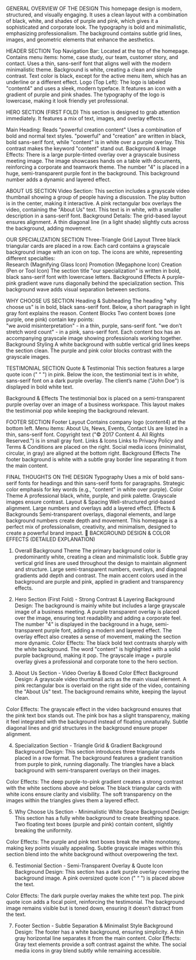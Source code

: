 GENERAL OVERVIEW OF THE DESIGN 
This homepage design is modern, structured, and visually engaging. It uses a clean layout with a combination of black, white, and shades of purple and pink, which gives it a sophisticated and corporate look. The typography is bold and minimalistic, emphasizing professionalism. The background contains subtle grid lines, images, and geometric elements that enhance the aesthetics. 
 
HEADER SECTION 
Top Navigation Bar: 
Located at the top of the homepage. 
Contains menu items: home, case study, our team, customer story, and contact. 
Uses a thin, sans-serif font that aligns well with the modern minimalistic theme. 
Background is white, creating a clean and simple contrast. 
Text color is black, except for the active menu item, which has an underline or a different effect. 
Logo (Top Left): 
The logo is labeled "content4" and uses a sleek, modern typeface. 
It features an icon with a gradient of purple and pink shades. 
The typography of the logo is lowercase, making it look friendly yet professional. 

 
HERO SECTION (FIRST FOLD) 
This section is designed to grab attention immediately. It features a mix of text, images, and overlay effects. 

Main Heading: 
Reads "powerful creation content" 
Uses a combination of bold and normal text styles. 
"powerful" and "creation" are written in black, bold sans-serif font, while "content" is in white over a purple overlay. 
This contrast makes the keyword "content" stand out. 
Background & Image Effects: 
There is a large purple-tinted overlay over a grayscale business meeting image. 
The image showcases hands on a table with documents, reinforcing a corporate and teamwork theme. 
The number "4" is placed in a huge, semi-transparent purple font in the background. 
This background number adds a dynamic and layered effect. 

ABOUT US SECTION 
Video Section: 
This section includes a grayscale video thumbnail showing a group of people having a discussion. 
The play button is in the center, making it interactive. 
A pink rectangular box overlays the video, containing the "About Us" text. 
This text is in white, with a smaller description in a sans-serif font. 
Background Details: 
The grid-based layout ensures alignment. 
A thin diagonal line (in a light shade) slightly cuts across the background, adding movement. 

OUR SPECIALIZATION SECTION 
Three-Triangle Grid Layout 
Three black triangular cards are placed in a row. 
Each card contains a grayscale background image with an icon on top. 
The icons are white, representing different specialties:  
Research (Magnifying Glass Icon) 
Promotion (Megaphone Icon) 
Creation (Pen or Tool Icon) 
The section title "our specialization" is written in bold, black sans-serif font with lowercase letters. 
Background Effects 
A purple-pink gradient wave runs diagonally behind the specialization section. 
This background wave adds visual separation between sections. 

WHY CHOOSE US SECTION 
Heading & Subheading 
The heading "why choose us" is in bold, black sans-serif font. 
Below, a short paragraph in light gray font explains the reason. 
Content Blocks 
Two content boxes (one purple, one pink) contain key points:  
"we avoid misinterpretation" - in a thin, purple, sans-serif font. 
"we don’t stretch word count" - in a pink, sans-serif font. 
Each content box has an accompanying grayscale image showing professionals working together. 
Background Styling 
A white background with subtle vertical grid lines keeps the section clean. 
The purple and pink color blocks contrast with the grayscale images. 

TESTIMONIAL SECTION 
Quote & Testimonial 
This section features a large quote icon (" “ ") in pink. 
Below the icon, the testimonial text is in white, sans-serif font on a dark purple overlay. 
The client’s name ("John Doe") is displayed in bold white text. 

Background & Effects 
The testimonial box is placed on a semi-transparent purple overlay over an image of a business workspace. 
This layout makes the testimonial pop while keeping the background relevant. 

FOOTER SECTION 
Footer Layout 
Contains company logo (content4) at the bottom left. 
Menu items: About Us, News, Events, Contact Us are listed in a thin, sans-serif font. 
Copyright text ("© 2017 Content 4. All Rights Reserved.") is in small gray font. 
Links & Icons 
Links to Privacy Policy and Terms & Conditions are placed on the right. 
Social media icons (minimalist, circular, in gray) are aligned at the bottom right. 
Background Effects 
The footer background is white with a subtle gray border line separating it from the main content. 

FINAL THOUGHTS ON THE DESIGN 
Typography 
Uses a mix of bold sans-serif fonts for headings and thin sans-serif fonts for paragraphs. 
Strategic color emphasis for key words (e.g., "content" in white over purple). 
Color Theme 
A professional black, white, purple, and pink palette. 
Grayscale images ensure contrast. 
Layout & Spacing 
Well-structured grid-based alignment. 
Large numbers and overlays add a layered effect. 
Effects & Backgrounds 
Semi-transparent overlays, diagonal elements, and large background numbers create depth and movement. 
This homepage is a perfect mix of professionalism, creativity, and minimalism, designed to create a powerful brand impact. 🚀 
BACKGROUND DESIGN & COLOR EFFECTS (DETAILED EXPLANATION) 

1. Overall Background Theme 
The primary background color is predominantly white, creating a clean and minimalistic look. 
Subtle gray vertical grid lines are used throughout the design to maintain alignment and structure. 
Large semi-transparent numbers, overlays, and diagonal gradients add depth and contrast. 
The main accent colors used in the background are purple and pink, applied in gradient and transparency effects. 

2. Hero Section (First Fold) - Strong Contrast & Layering 
Background Design: 
The background is mainly white but includes a large grayscale image of a business meeting. 
A purple transparent overlay is placed over the image, ensuring text readability and adding a corporate feel. 
The number "4" is displayed in the background in a huge, semi-transparent purple font, adding a modern and layered effect. 
The overlay effect also creates a sense of movement, making the section more dynamic. 
Color Effects: 
The black bold text contrasts sharply with the white background. 
The word "content" is highlighted with a solid purple background, making it pop. 
The grayscale image + purple overlay gives a professional and corporate tone to the hero section. 

3. About Us Section - Video Overlay & Boxed Color Effect 
Background Design: 
A grayscale video thumbnail acts as the main visual element. 
A pink rectangular box is overlaid on the right side of the video, containing the "About Us" text. 
The background remains white, keeping the layout clean. 

Color Effects: 
The grayscale effect in the video background ensures that the pink text box stands out. 
The pink box has a slight transparency, making it feel integrated with the background instead of floating unnaturally. 
Subtle diagonal lines and grid structures in the background ensure proper alignment. 

4. Specialization Section - Triangle Grid & Gradient Background 
Background Design: 
This section introduces three triangular cards placed in a row format. 
The background features a gradient transition from purple to pink, running diagonally. 
The triangles have a black background with semi-transparent overlays on their images. 

Color Effects: 
The deep purple-to-pink gradient creates a strong contrast with the white sections above and below. 
The black triangular cards with white icons ensure clarity and visibility. 
The soft transparency on the images within the triangles gives them a layered effect. 

5. Why Choose Us Section - Minimalistic White Space 
Background Design: 
This section has a fully white background to create breathing space. 
Two floating text boxes (purple and pink) contain content, slightly breaking the uniformity. 

Color Effects: 
The purple and pink text boxes break the white monotony, making key points visually appealing. 
Subtle grayscale images within this section blend into the white background without overpowering the text. 

 6. Testimonial Section - Semi-Transparent Overlay & Quote Icon 
Background Design: 
This section has a dark purple overlay covering the background image. 
A pink oversized quote icon (" “ ") is placed above the text. 

Color Effects: 
The dark purple overlay makes the white text pop. 
The pink quote icon adds a focal point, reinforcing the testimonial. 
The background image remains visible but is toned down, ensuring it doesn’t distract from the text. 
 
7. Footer Section - Subtle Separation & Minimalist Style 
Background Design: 
The footer has a white background, ensuring simplicity. 
A thin gray horizontal line separates it from the main content. 
Color Effects: 
Gray text elements provide a soft contrast against the white. 
The social media icons in gray blend subtly while remaining accessible. 
